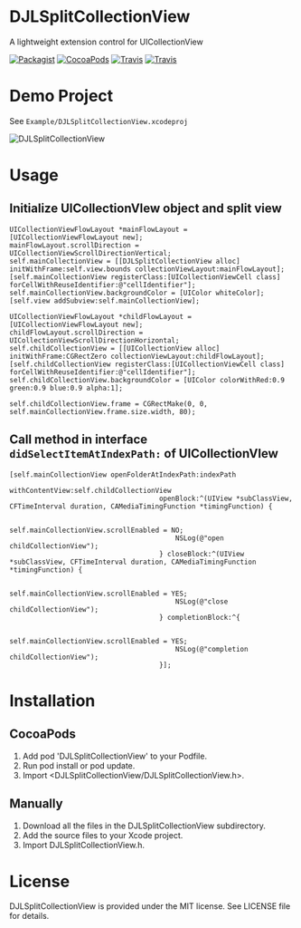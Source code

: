 # DJLSplitCollectionView

A lightweight extension control for UICollectionView

[![Packagist](https://img.shields.io/badge/license-MIT-green.svg)](https://raw.githubusercontent.com/gonghonglou/DJLSplitCollectionView/master/LICENSE)
[![CocoaPods](https://img.shields.io/badge/pod-v1.3.1-green.svg)]()
[![Travis](https://img.shields.io/badge/platform-ios-green.svg)]()
[![Travis](https://img.shields.io/badge/build-passing-green.svg)]()

# Demo Project
See `Example/DJLSplitCollectionView.xcodeproj`

![DJLSplitCollectionView](http://image.gonghonglou.com/github/DJLSplitCollectionView.gif)

# Usage
## Initialize UICollectionVIew object and split view
```
UICollectionViewFlowLayout *mainFlowLayout = [UICollectionViewFlowLayout new];
mainFlowLayout.scrollDirection = UICollectionViewScrollDirectionVertical;
self.mainCollectionView = [[DJLSplitCollectionView alloc] initWithFrame:self.view.bounds collectionViewLayout:mainFlowLayout];
[self.mainCollectionView registerClass:[UICollectionViewCell class] forCellWithReuseIdentifier:@"cellIdentifier"];
self.mainCollectionView.backgroundColor = [UIColor whiteColor];
[self.view addSubview:self.mainCollectionView];

UICollectionViewFlowLayout *childFlowLayout = [UICollectionViewFlowLayout new];
childFlowLayout.scrollDirection = UICollectionViewScrollDirectionHorizontal;
self.childCollectionView = [[UICollectionView alloc] initWithFrame:CGRectZero collectionViewLayout:childFlowLayout];
[self.childCollectionView registerClass:[UICollectionViewCell class] forCellWithReuseIdentifier:@"cellIdentifier"];
self.childCollectionView.backgroundColor = [UIColor colorWithRed:0.9 green:0.9 blue:0.9 alpha:1];

self.childCollectionView.frame = CGRectMake(0, 0, self.mainCollectionView.frame.size.width, 80);
```

## Call method in interface `didSelectItemAtIndexPath:` of UICollectionVIew
```
[self.mainCollectionView openFolderAtIndexPath:indexPath
                               withContentView:self.childCollectionView
                                     openBlock:^(UIView *subClassView, CFTimeInterval duration, CAMediaTimingFunction *timingFunction) {

                                         self.mainCollectionView.scrollEnabled = NO;
                                         NSLog(@"open childCollectionView");
                                     } closeBlock:^(UIView *subClassView, CFTimeInterval duration, CAMediaTimingFunction *timingFunction) {

                                         self.mainCollectionView.scrollEnabled = YES;
                                         NSLog(@"close childCollectionView");
                                     } completionBlock:^{

                                         self.mainCollectionView.scrollEnabled = YES;
                                         NSLog(@"completion childCollectionView");
                                     }];
```

# Installation
## CocoaPods
1. Add pod 'DJLSplitCollectionView' to your Podfile.
2. Run pod install or pod update.
3. Import <DJLSplitCollectionView/DJLSplitCollectionView.h>.

## Manually
1. Download all the files in the DJLSplitCollectionView subdirectory.
2. Add the source files to your Xcode project.
3. Import DJLSplitCollectionView.h.

# License
DJLSplitCollectionView is provided under the MIT license. See LICENSE file for details.


